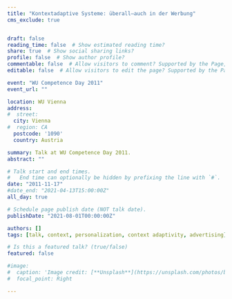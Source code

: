 ```yaml
---
title: "Kontextadaptive Systeme: überall—auch in der Werbung"
cms_exclude: true


draft: false
reading_time: false  # Show estimated reading time?
share: true  # Show social sharing links?
profile: false  # Show author profile?
commentable: false  # Allow visitors to comment? Supported by the Page, Post, and Docs content types.
editable: false  # Allow visitors to edit the page? Supported by the Page, Post, and Docs content types.

event: "WU Competence Day 2011"
event_url: ""

location: WU Vienna
address:
#  street: 
  city: Vienna
#  region: CA
  postcode: '1090'
  country: Austria

summary: Talk at WU Competence Day 2011.
abstract: ""

# Talk start and end times.
#   End time can optionally be hidden by prefixing the line with `#`.
date: "2011-11-17"
#date_end: "2021-04-13T15:00:00Z"
all_day: true

# Schedule page publish date (NOT talk date).
publishDate: "2021-08-01T00:00:00Z"

authors: []
tags: [talk, context, personalization, context adaptivity, advertising]

# Is this a featured talk? (true/false)
featured: false

#image:
#  caption: 'Image credit: [**Unsplash**](https://unsplash.com/photos/bzdhc5b3Bxs)'
#  focal_point: Right

---
```

